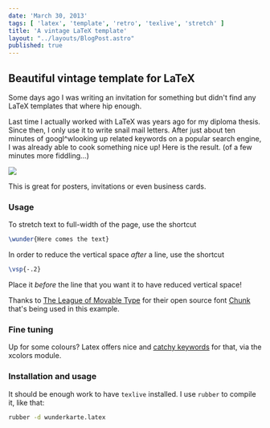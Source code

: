```yaml
---
date: 'March 30, 2013'
tags: [ 'latex', 'template', 'retro', 'texlive', 'stretch' ]
title: 'A vintage LaTeX template'
layout: "../layouts/BlogPost.astro"
published: true
---
```



## Beautiful vintage template for LaTeX

Some days ago I was writing an invitation for something
but didn't find any LaTeX templates that where hip enough.

Last time I actually worked with LaTeX was years ago for my diploma thesis.
Since then, I only use it to write snail mail letters.
After just about ten minutes of
googl^wlooking up related keywords on a popular search engine,
I was already able to cook something nice up!
Here is the result. (of a few minutes more fiddling...)

<img src="/images/wunderkarte.png" />

This is great for posters, invitations or even business cards.

### Usage

To stretch text to full-width of the page, use the shortcut

``` latex
\wunder{Here comes the text}
```

In order to reduce the vertical space _after_ a line, use the shortcut

``` latex
\vsp{-.2}
```

Place it _before_ the line that you want it to have reduced vertical space!

Thanks to <a href="http://www.theleagueofmoveabletype.com/">The League of Movable Type</a> for their open source font
<a href="http://www.theleagueofmoveabletype.com/chunk">Chunk</a> that's being used in this example.

### Fine tuning

Up for some colours? Latex offers nice
and <a href="http://en.wikibooks.org/wiki/LaTeX/Colors#The_68_standard_colors_known_to_dvips">catchy keywords</a> for that,
via the xcolors module.

### Installation and usage

It should be enough work to have `texlive` installed.
I use `rubber` to compile it, like that:

``` bash
rubber -d wunderkarte.latex
```
